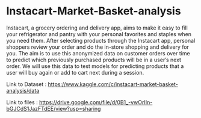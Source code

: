 # Instacart-Market-Basket-analysis
Instacart, a grocery ordering and delivery app, aims to make it easy to fill your refrigerator and pantry with your personal favorites and staples when you need them. After selecting products through the Instacart app, personal shoppers review your order and do the in-store shopping and delivery for you. The aim is to use this anonymized data on customer orders over time to predict which previously purchased products will be in a user’s next order. We will use this data to test models for predicting products that a user will buy again or add to cart next during a session.

Link to Dataset : https://www.kaggle.com/c/instacart-market-basket-analysis/data

Link to files   : https://drive.google.com/file/d/0B1_-vwOrIIn-bGJCdS1JazFTdEE/view?usp=sharing
